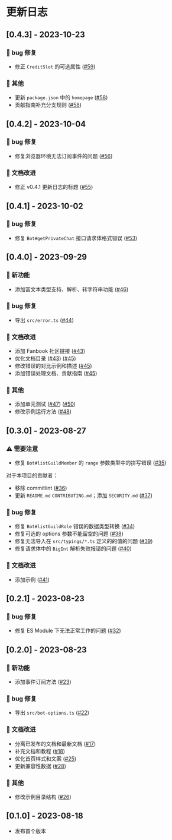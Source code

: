 # 更新日志

## [0.4.3] - 2023-10-23

### 🐛 bug 修复

- 修正 `CreditSlot` 的可选属性 ([#59](https://github.com/DevOpen-Club/api-node-sdk/pull/59))

### 🧹 其他

- 更新 `package.json` 中的 `homepage` ([#58](https://github.com/DevOpen-Club/api-node-sdk/pull/58))
- 贡献指南补充分支规则 ([#58](https://github.com/DevOpen-Club/api-node-sdk/pull/58))

## [0.4.2] - 2023-10-04

### 🐛 bug 修复

- 修复浏览器环境无法订阅事件的问题 ([#56](https://github.com/DevOpen-Club/api-node-sdk/pull/56))

### 📝 文档改进

- 修正 v0.4.1 更新日志的标题 ([#55](https://github.com/DevOpen-Club/api-node-sdk/pull/55))

## [0.4.1] - 2023-10-02

### 🐛 bug 修复

- 修复 `Bot#getPrivateChat` 接口请求体格式错误 ([#53](https://github.com/DevOpen-Club/api-node-sdk/pull/53))

## [0.4.0] - 2023-09-29

### 🚀 新功能

- 添加富文本类型支持、解析、转字符串功能 ([#46](https://github.com/DevOpen-Club/api-node-sdk/pull/46))

### 🐛 bug 修复

- 导出 `src/error.ts` ([#44](https://github.com/DevOpen-Club/api-node-sdk/pull/44))

### 📝 文档改进

- 添加 Fanbook 社区链接 ([#43](https://github.com/DevOpen-Club/api-node-sdk/pull/43))
- 优化文档目录 ([#43](https://github.com/DevOpen-Club/api-node-sdk/pull/43)) ([#45](https://github.com/DevOpen-Club/api-node-sdk/pull/45))
- 修改错误的对比示例和描述 ([#45](https://github.com/DevOpen-Club/api-node-sdk/pull/45))
- 添加错误处理文档、贡献指南 ([#45](https://github.com/DevOpen-Club/api-node-sdk/pull/45))

### 🧹 其他

- 添加单元测试 ([#47](https://github.com/DevOpen-Club/api-node-sdk/pull/47)) ([#50](https://github.com/DevOpen-Club/api-node-sdk/pull/50))
- 修改示例运行方法 ([#48](https://github.com/DevOpen-Club/api-node-sdk/pull/48))

## [0.3.0] - 2023-08-27

### ⚠️ 需要注意

- 修复 `Bot#listGuildMember` 的 `range` 参数类型中的拼写错误 ([#35](https://github.com/DevOpen-Club/api-node-sdk/pull/35))

对于本项目的贡献者：

- 移除 commitlint ([#36](https://github.com/DevOpen-Club/api-node-sdk/pull/36))
- 更新 `README.md` `CONTRIBUTING.md`；添加 `SECURITY.md` ([#37](https://github.com/DevOpen-Club/api-node-sdk/pull/37))

### 🐛 bug 修复

- 修复 `Bot#listGuildRole` 错误的数据类型转换 ([#34](https://github.com/DevOpen-Club/api-node-sdk/pull/34))
- 修复可选的 options 参数不能留空的问题 ([#38](https://github.com/DevOpen-Club/api-node-sdk/pull/38))
- 修复无法导入在 `src/typings/*.ts` 定义的的值的问题 ([#39](https://github.com/DevOpen-Club/api-node-sdk/pull/39))
- 修复请求体中的 `BigInt` 解析失败报错的问题 ([#40](https://github.com/DevOpen-Club/api-node-sdk/pull/40))

### 📝 文档改进

- 添加示例 ([#41](https://github.com/DevOpen-Club/api-node-sdk/pull/41))

## [0.2.1] - 2023-08-23

### 🐛 bug 修复

- 修复 ES Module 下无法正常工作的问题 ([#32](https://github.com/DevOpen-Club/api-node-sdk/pull/32))

## [0.2.0] - 2023-08-23

### 🚀 新功能

- 添加事件订阅方法 ([#23](https://github.com/DevOpen-Club/api-node-sdk/pull/23))

### 🐛 bug 修复

- 导出 `src/bot-options.ts` ([#22](https://github.com/DevOpen-Club/api-node-sdk/pull/22))

### 📝 文档改进

- 分离已发布的文档和最新文档 ([#17](https://github.com/DevOpen-Club/api-node-sdk/pull/17))
- 补充文档和教程 ([#18](https://github.com/DevOpen-Club/api-node-sdk/pull/18))
- 优化首页样式和文案 ([#25](https://github.com/DevOpen-Club/api-node-sdk/pull/25))
- 更新兼容性数据 ([#28](https://github.com/DevOpen-Club/api-node-sdk/pull/28))

### 🧹 其他

- 修改示例目录结构 ([#26](https://github.com/DevOpen-Club/api-node-sdk/pull/26))

## [0.1.0] - 2023-08-18

- 发布首个版本

